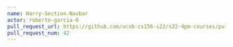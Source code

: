 ```yaml
---
name: Harry-Section-Navbar
actor: roberto-garcia-0
pull_request_url: https://github.com/ucsb-cs156-s22/s22-4pm-courses/pull/42
pull_request_num: 42
---
```

